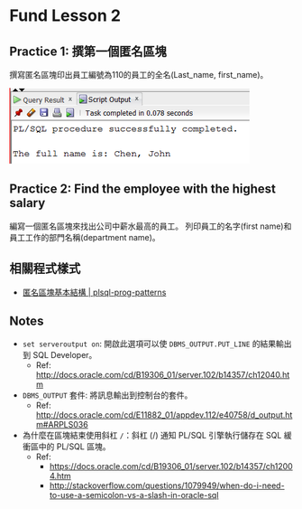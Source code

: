 # Fund Lesson 2 

## Practice 1: 撰第一個匿名區塊


撰寫匿名區塊印出員工編號為110的員工的全名(Last_name, first_name)。

![](/img/f02-i01.png)

## Practice 2: Find the employee with the highest salary

編寫一個匿名區塊來找出公司中薪水最高的員工。
列印員工的名字(first name)和員工工作的部門名稱(department name)。


## 相關程式樣式

- [匿名區塊基本結構 | plsql-prog-patterns](https://hychen39.gitbook.io/plsql-prog-patterns/01-01-block-structure)

## Notes

- `set serveroutput on`: 開啟此選項可以使 `DBMS_OUTPUT.PUT_LINE` 的結果輸出到 SQL Developer。
    - Ref: http://docs.oracle.com/cd/B19306_01/server.102/b14357/ch12040.htm
- `DBMS_OUTPUT` 套件: 將訊息輸出到控制台的套件。
    - Ref: http://docs.oracle.com/cd/E11882_01/appdev.112/e40758/d_output.htm#ARPLS036
- 為什麼在區塊結束使用斜杠 `/`：斜杠 (/) 通知 PL/SQL 引擎執行儲存在 SQL 緩衝區中的 PL/SQL 區塊。
  - Ref: 
    * https://docs.oracle.com/cd/B19306_01/server.102/b14357/ch12004.htm
    * http://stackoverflow.com/questions/1079949/when-do-i-need-to-use-a-semicolon-vs-a-slash-in-oracle-sql
    
